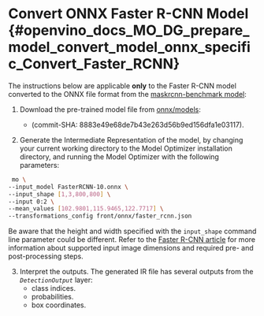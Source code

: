 # Convert ONNX Faster R-CNN Model {#openvino_docs_MO_DG_prepare_model_convert_model_onnx_specific_Convert_Faster_RCNN}

The instructions below are applicable **only** to the Faster R-CNN model converted to the ONNX file format from the [maskrcnn-benchmark model](https://github.com/facebookresearch/maskrcnn-benchmark):

1. Download the pre-trained model file from [onnx/models](https://github.com/onnx/models/tree/master/vision/object_detection_segmentation/faster-rcnn):
   * (commit-SHA: 8883e49e68de7b43e263d56b9ed156dfa1e03117).

2. Generate the Intermediate Representation of the model, by changing your current working directory to the Model Optimizer installation directory, and running the Model Optimizer with the following parameters:
```sh
 mo \
--input_model FasterRCNN-10.onnx \
--input_shape [1,3,800,800] \
--input 0:2 \
--mean_values [102.9801,115.9465,122.7717] \
--transformations_config front/onnx/faster_rcnn.json
```

Be aware that the height and width specified with the `input_shape` command line parameter could be different. Refer to the [Faster R-CNN article](https://github.com/onnx/models/tree/master/vision/object_detection_segmentation/faster-rcnn) for more information about supported input image dimensions and required pre- and post-processing steps.

3. Interpret the outputs. The generated IR file has several outputs from the *`DetectionOutput`* layer: 
   * class indices.
   * probabilities.
   * box coordinates.
